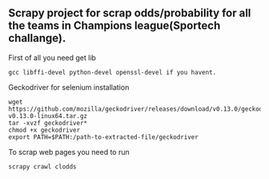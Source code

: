 ## Scrapy project for scrap odds/probability for all the teams in Champions league(Sportech challange).  

First of all you need get lib 
```
gcc libffi-devel python-devel openssl-devel if you havent.
```
Geckodriver for selenium installation
```
wget https://github.com/mozilla/geckodriver/releases/download/v0.13.0/geckodriver-v0.13.0-linux64.tar.gz
tar -xvzf geckodriver*
chmod +x geckodriver
export PATH=$PATH:/path-to-extracted-file/geckodriver
```
To scrap web pages you need to run
```
scrapy crawl clodds
```
